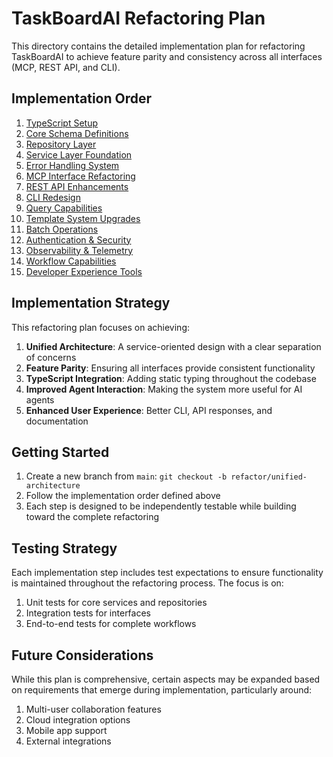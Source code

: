 # TaskBoardAI Refactoring Plan

This directory contains the detailed implementation plan for refactoring TaskBoardAI to achieve feature parity and consistency across all interfaces (MCP, REST API, and CLI).

## Implementation Order

1. [TypeScript Setup](01-typescript-setup.md)
2. [Core Schema Definitions](02-core-schema-definitions.md)
3. [Repository Layer](03-repository-layer.md)
4. [Service Layer Foundation](04-service-layer.md)
5. [Error Handling System](05-error-handling.md)
6. [MCP Interface Refactoring](06-mcp-interface.md)
7. [REST API Enhancements](07-rest-api.md)
8. [CLI Redesign](08-cli-redesign.md)
9. [Query Capabilities](09-query-capabilities.md)
10. [Template System Upgrades](10-template-system.md)
11. [Batch Operations](11-batch-operations.md)
12. [Authentication & Security](12-authentication-security.md)
13. [Observability & Telemetry](13-observability.md)
14. [Workflow Capabilities](14-workflow-capabilities.md)
15. [Developer Experience Tools](15-developer-tools.md)

## Implementation Strategy

This refactoring plan focuses on achieving:

1. **Unified Architecture**: A service-oriented design with a clear separation of concerns
2. **Feature Parity**: Ensuring all interfaces provide consistent functionality
3. **TypeScript Integration**: Adding static typing throughout the codebase
4. **Improved Agent Interaction**: Making the system more useful for AI agents
5. **Enhanced User Experience**: Better CLI, API responses, and documentation

## Getting Started

1. Create a new branch from `main`: `git checkout -b refactor/unified-architecture`
2. Follow the implementation order defined above
3. Each step is designed to be independently testable while building toward the complete refactoring

## Testing Strategy

Each implementation step includes test expectations to ensure functionality is maintained throughout the refactoring process. The focus is on:

1. Unit tests for core services and repositories
2. Integration tests for interfaces
3. End-to-end tests for complete workflows

## Future Considerations

While this plan is comprehensive, certain aspects may be expanded based on requirements that emerge during implementation, particularly around:

1. Multi-user collaboration features
2. Cloud integration options
3. Mobile app support
4. External integrations